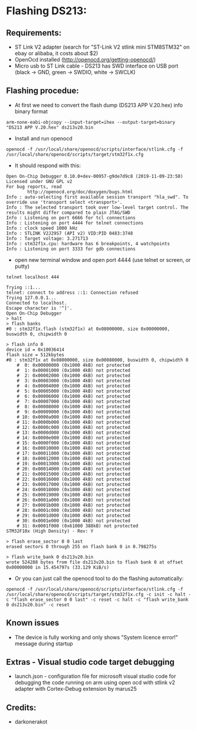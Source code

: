 # Flashing DS213:

## Requirements:
- ST Link V2 adapter (search for "ST-Link V2 stlink mini STM8STM32" on ebay or alibaba, it costs about $2)
- OpenOcd installed (http://openocd.org/getting-openocd/)
- Micro usb to ST Link cable - DS213 has SWD interface on USB port (black -> GND, green -> SWDIO, white -> SWCLK)

## Flashing procedue:

- At first we need to convert the flash dump (DS213 APP V.20.hex) info binary format

```
arm-none-eabi-objcopy --input-target=ihex --output-target=binary "DS213 APP V.20.hex" ds213v20.bin
```

- Install and run openocd

```
openocd -f /usr/local/share/openocd/scripts/interface/stlink.cfg -f /usr/local/share/openocd/scripts/target/stm32f1x.cfg
```

- It should respond with this:

```
Open On-Chip Debugger 0.10.0+dev-00957-g9de7d9c8 (2019-11-09-23:50)
Licensed under GNU GPL v2
For bug reports, read
        http://openocd.org/doc/doxygen/bugs.html
Info : auto-selecting first available session transport "hla_swd". To override use 'transport select <transport>'.
Info : The selected transport took over low-level target control. The results might differ compared to plain JTAG/SWD
Info : Listening on port 6666 for tcl connections
Info : Listening on port 4444 for telnet connections
Info : clock speed 1000 kHz
Info : STLINK V2J29S7 (API v2) VID:PID 0483:3748
Info : Target voltage: 3.271713
Info : stm32f1x.cpu: hardware has 6 breakpoints, 4 watchpoints
Info : Listening on port 3333 for gdb connections
```

- open new terminal window and open port 4444 (use telnet or screen, or putty)

```
telnet localhost 444
```

```
Trying ::1...
telnet: connect to address ::1: Connection refused
Trying 127.0.0.1...
Connected to localhost.
Escape character is '^]'.
Open On-Chip Debugger
> halt
> flash banks
#0 : stm32f1x.flash (stm32f1x) at 0x08000000, size 0x00000000, buswidth 0, chipwidth 0

> flash info 0
device id = 0x10036414
flash size = 512kbytes
#0 : stm32f1x at 0x08000000, size 0x00080000, buswidth 0, chipwidth 0
	#  0: 0x00000000 (0x1000 4kB) not protected
	#  1: 0x00001000 (0x1000 4kB) not protected
	#  2: 0x00002000 (0x1000 4kB) not protected
	#  3: 0x00003000 (0x1000 4kB) not protected
	#  4: 0x00004000 (0x1000 4kB) not protected
	#  5: 0x00005000 (0x1000 4kB) not protected
	#  6: 0x00006000 (0x1000 4kB) not protected
	#  7: 0x00007000 (0x1000 4kB) not protected
	#  8: 0x00008000 (0x1000 4kB) not protected
	#  9: 0x00009000 (0x1000 4kB) not protected
	# 10: 0x0000a000 (0x1000 4kB) not protected
	# 11: 0x0000b000 (0x1000 4kB) not protected
	# 12: 0x0000c000 (0x1000 4kB) not protected
	# 13: 0x0000d000 (0x1000 4kB) not protected
	# 14: 0x0000e000 (0x1000 4kB) not protected
	# 15: 0x0000f000 (0x1000 4kB) not protected
	# 16: 0x00010000 (0x1000 4kB) not protected
	# 17: 0x00011000 (0x1000 4kB) not protected
	# 18: 0x00012000 (0x1000 4kB) not protected
	# 19: 0x00013000 (0x1000 4kB) not protected
	# 20: 0x00014000 (0x1000 4kB) not protected
	# 21: 0x00015000 (0x1000 4kB) not protected
	# 22: 0x00016000 (0x1000 4kB) not protected
	# 23: 0x00017000 (0x1000 4kB) not protected
	# 24: 0x00018000 (0x1000 4kB) not protected
	# 25: 0x00019000 (0x1000 4kB) not protected
	# 26: 0x0001a000 (0x1000 4kB) not protected
	# 27: 0x0001b000 (0x1000 4kB) not protected
	# 28: 0x0001c000 (0x1000 4kB) not protected
	# 29: 0x0001d000 (0x1000 4kB) not protected
	# 30: 0x0001e000 (0x1000 4kB) not protected
	# 31: 0x0001f000 (0x61000 388kB) not protected
STM32F10x (High Density) - Rev: Y

> flash erase_sector 0 0 last      
erased sectors 0 through 255 on flash bank 0 in 0.798275s

> flash write_bank 0 ds213v20.bin
wrote 524288 bytes from file ds213v20.bin to flash bank 0 at offset 0x00000000 in 15.454797s (33.129 KiB/s)
```
- Or you can just call the openocd tool to do the flashing automatically:
```
openocd -f /usr/local/share/openocd/scripts/interface/stlink.cfg -f /usr/local/share/openocd/scripts/target/stm32f1x.cfg -c init -c halt -c "flash erase_sector 0 0 last" -c reset -c halt -c "flash write_bank 0 ds213v20.bin" -c reset
```
## Known issues

- The device is fully working and only shows "System licence error!" message during startup

## Extras - Visual studio code target debugging
- launch.json - configuration file for microsoft visual studio code for debugging the code running on arm using open ocd with stlink v2 adapter with Cortex-Debug extension by marus25

## Credits:
- darkonerakot

